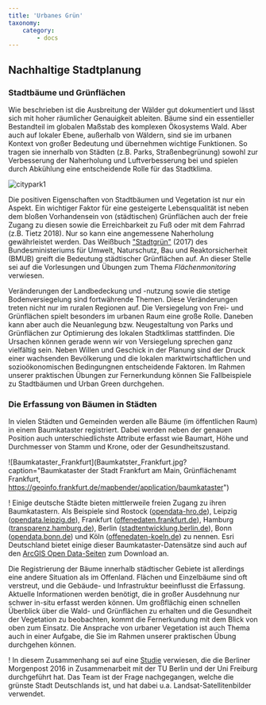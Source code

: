 ```yaml
---
title: 'Urbanes Grün'
taxonomy:
    category:
        - docs
---
```


## Nachhaltige Stadtplanung
### Stadtbäume und Grünflächen
Wie beschrieben ist die Ausbreitung der Wälder gut dokumentiert und lässt sich mit hoher räumlicher Genauigkeit ableiten. Bäume sind ein essentieller Bestandteil im globalen Maßstab des komplexen Ökosystems Wald. Aber auch auf lokaler Ebene, außerhalb von Wäldern, sind sie im urbanen Kontext von großer Bedeutung und übernehmen wichtige Funktionen. So tragen sie innerhalb von Städten (z.B. Parks, Straßenbegrünung) sowohl zur Verbesserung der Naherholung und Luftverbesserung bei und spielen durch Abkühlung eine entscheidende Rolle für das Stadtklima.

![citypark1](citypark1.jpg?resize=300)

Die positiven Eigenschaften von Stadtbäumen und Vegetation ist nur ein Aspekt. Ein wichtiger Faktor für eine gesteigerte Lebensqualität ist neben dem bloßen Vorhandensein von (städtischen) Grünflächen auch der freie Zugang zu diesen sowie die Erreichbarkeit zu Fuß oder mit dem Fahrrad (z.B. Tietz 2018). Nur so kann eine angemessene Naherholung gewährleistet werden. Das Weißbuch ["Stadtgrün"](https://www.bmi.bund.de/SharedDocs/downloads/DE/publikationen/themen/bauen/wohnen/weissbuch-stadtgruen.html) (2017) des Bundesministeriums für Umwelt, Naturschutz, Bau und Reaktorsicherheit (BMUB) greift die Bedeutung städtischer Grünflächen auf. An dieser Stelle sei auf die Vorlesungen und Übungen zum Thema _Flächenmonitoring_ verwiesen.

Veränderungen der Landbedeckung und -nutzung sowie die stetige Bodenversiegelung sind fortwährende Themen. Diese Veränderungen treten nicht nur im ruralen Regionen auf. Die Versiegelung von Frei- und Grünflächen spielt besonders im urbanen Raum eine große Rolle.
Daneben kann aber auch die Neuanlegung bzw. Neugestaltung von Parks und Grünflächen zur Optimierung des lokalen Stadtklimas stattfinden. Die Ursachen können gerade wenn wir von Versiegelung sprechen ganz vielfältig sein. Neben Willen und Geschick in der Planung sind der Druck einer wachsenden Bevölkerung und die lokalen marktwirtschaftlichen und sozioökonomischen Bedingungnen entscheidende Faktoren. Im Rahmen unserer praktischen Übungen zur Fernerkundung können Sie Fallbeispiele zu Stadtbäumen und Urban Green durchgehen.

### Die Erfassung von Bäumen in Städten

In vielen Städten und Gemeinden werden alle Bäume (im öffentlichen Raum) in einem Baumkataster registriert. Dabei werden neben der genauen Position auch unterschiedlichste Attribute erfasst wie Baumart, Höhe und Durchmesser von Stamm und Krone, oder der Gesundheitszustand.

![Baumkataster_Frankfurt](Baumkatster_Frankfurt.jpg?caption="Baumkataster der Stadt Frankfurt am Main, Grünflächenamt Frankfurt, https://geoinfo.frankfurt.de/mapbender/application/baumkataster")

! Einige deutsche Städte bieten mittlerweile freien Zugang zu ihren Baumkatastern. Als Beispiele sind Rostock ([opendata-hro.de](https://www.opendata-hro.de/dataset/baeume)), Leipzig ([opendata.leipzig.de](https://opendata.leipzig.de/dataset/strassenbaumkataster)), Frankfurt ([offenedaten.frankfurt.de](http://www.offenedaten.frankfurt.de/dataset/baumkataster-frankfurt-am-main)), Hamburg ([transparenz.hamburg.de](http://suche.transparenz.hamburg.de/?q=Baumkataster&sort=score+desc%2Ctitle_string+asc&esq_not_all_versions=true)), Berlin ([stadtentwicklung.berlin.de](https://www.stadtentwicklung.berlin.de/geoinformation/)), Bonn ([opendata.bonn.de](https://opendata.bonn.de/dataset/baumstandorte)) und Köln ([offenedaten-koeln.de](https://www.offenedaten-koeln.de/dataset/baumkataster-koeln)) zu nennen. Esri Deutschland bietet einige dieser Baumkataster-Datensätze sind auch auf den [ArcGIS Open Data-Seiten](https://opendata-esri-de.opendata.arcgis.com/datasets?q=baumkataster) zum Download an.

Die Registrierung der Bäume innerhalb städtischer Gebiete ist allerdings eine andere Situation als im Offenland. Flächen und Einzelbäume sind oft verstreut, und die Gebäude- und Infrastruktur beeinflusst die Erfassung. Aktuelle Informationen werden benötigt, die in großer Ausdehnung nur schwer in-situ erfasst werden können. Um großflächig einen schnellen Überblick über die Wald- und Grünflächen zu erhalten und die Gesundheit der Vegetation zu beobachten, kommt die Fernerkundung mit dem Blick von oben zum Einsatz. Die Ansprache von urbaner Vegetation ist auch Thema auch in einer Aufgabe, die Sie im Rahmen unserer praktischen Übung durchgehen können.

! In diesem Zusammenhang sei auf eine [Studie](https://interaktiv.morgenpost.de/gruenste-staedte-deutschlands/) verwiesen, die die Berliner Morgenpost 2016 in Zusammenarbeit mit der TU Berlin und der Uni Freiburg durchgeführt hat. Das Team ist der Frage nachgegangen, welche die grünste Stadt Deutschlands ist, und hat dabei u.a. Landsat-Satellitenbilder verwendet.
